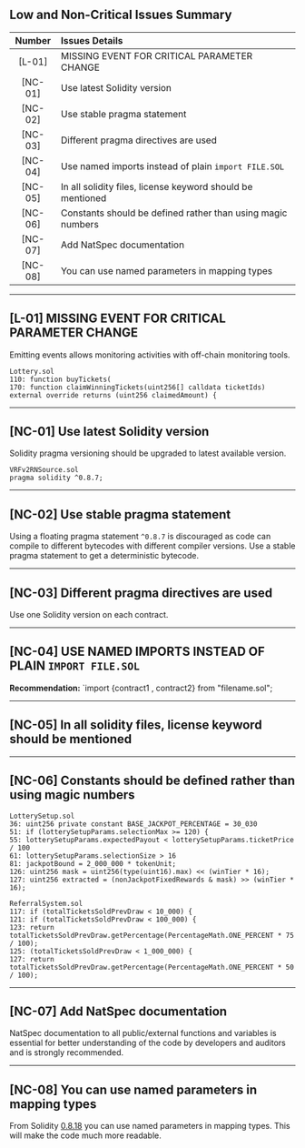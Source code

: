 ## Low and Non-Critical Issues Summary
| Number |Issues Details |
|:--:|:-------|
|[L-01]| MISSING EVENT FOR CRITICAL PARAMETER CHANGE
|[NC-01]| Use latest Solidity version
|[NC-02]| Use stable pragma statement
|[NC-03]| Different pragma directives are used
|[NC-04]| Use named imports instead of plain `import FILE.SOL`
|[NC-05]| In all solidity files, license keyword should be mentioned
|[NC-06]| Constants should be defined rather than using magic numbers
|[NC-07]| Add NatSpec documentation
|[NC-08]| You can use named parameters in mapping types
***
## [L-01] MISSING EVENT FOR CRITICAL PARAMETER CHANGE

Emitting events allows monitoring activities with off-chain monitoring tools.

```
Lottery.sol
110: function buyTickets(
170: function claimWinningTickets(uint256[] calldata ticketIds) external override returns (uint256 claimedAmount) {
```
***
## [NC-01] Use latest Solidity version

Solidity pragma versioning should be upgraded to latest available version. 

```
VRFv2RNSource.sol
pragma solidity ^0.8.7;
```
***

## [NC-02] Use stable pragma statement

Using a floating pragma statement `^0.8.7` is discouraged as code can compile to different bytecodes with different compiler versions. Use a stable pragma statement to get a deterministic bytecode.

***
## [NC-03] Different pragma directives are used

Use one Solidity version on each contract.
***

## [NC-04] USE NAMED IMPORTS INSTEAD OF PLAIN `IMPORT FILE.SOL`

**Recommendation:**
`import {contract1 , contract2} from "filename.sol";
***

## [NC-05] In all solidity files, license keyword should be mentioned
***

## [NC-06] Constants should be defined rather than using magic numbers

```solidity
LotterySetup.sol
36: uint256 private constant BASE_JACKPOT_PERCENTAGE = 30_030
51: if (lotterySetupParams.selectionMax >= 120) {
55: lotterySetupParams.expectedPayout < lotterySetupParams.ticketPrice / 100
61: lotterySetupParams.selectionSize > 16
81: jackpotBound = 2_000_000 * tokenUnit;
126: uint256 mask = uint256(type(uint16).max) << (winTier * 16);
127: uint256 extracted = (nonJackpotFixedRewards & mask) >> (winTier * 16);

ReferralSystem.sol
117: if (totalTicketsSoldPrevDraw < 10_000) {
121: if (totalTicketsSoldPrevDraw < 100_000) {
123: return totalTicketsSoldPrevDraw.getPercentage(PercentageMath.ONE_PERCENT * 75 / 100);
125: (totalTicketsSoldPrevDraw < 1_000_000) {
127: return totalTicketsSoldPrevDraw.getPercentage(PercentageMath.ONE_PERCENT * 50 / 100);
```
***
## [NC-07] Add NatSpec documentation

NatSpec documentation to all public/external functions and variables is essential for better understanding of the code by developers and auditors and is strongly recommended.
***

## [NC-08] You can use named parameters in mapping types

From Solidity [0.8.18](https://blog.soliditylang.org/2023/02/01/solidity-0.8.18-release-announcement/) you can use named parameters in mapping types. This will make the code much more readable.